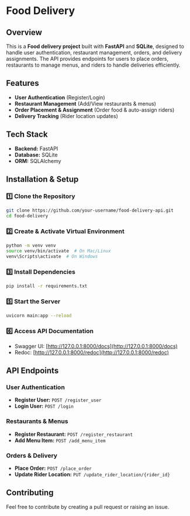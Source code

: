 # Food Delivery

## Overview
This is a **Food delivery project** built with **FastAPI** and **SQLite**, designed to handle user authentication, restaurant management, orders, and delivery assignments. The API provides endpoints for users to place orders, restaurants to manage menus, and riders to handle deliveries efficiently.

## Features
- **User Authentication** (Register/Login)
- **Restaurant Management** (Add/View restaurants & menus)
- **Order Placement & Assignment** (Order food & auto-assign riders)
- **Delivery Tracking** (Rider location updates)


## Tech Stack
- **Backend:** FastAPI
- **Database:** SQLite 
- **ORM:** SQLAlchemy


## Installation & Setup
### **1️⃣ Clone the Repository**
```bash
git clone https://github.com/your-username/food-delivery-api.git
cd food-delivery
```

### **2️⃣ Create & Activate Virtual Environment**
```bash
python -m venv venv
source venv/bin/activate  # On Mac/Linux
venv\Scripts\activate  # On Windows
```

### **3️⃣ Install Dependencies**
```bash
pip install -r requirements.txt
```

### **5️⃣ Start the Server**
```bash
uvicorn main:app --reload
```

### **6️⃣ Access API Documentation**
- Swagger UI: [http://127.0.0.1:8000/docs](http://127.0.0.1:8000/docs)
- Redoc: [http://127.0.0.1:8000/redoc](http://127.0.0.1:8000/redoc)

## API Endpoints
### **User Authentication**
- **Register User:** `POST /register_user`
- **Login User:** `POST /login`

### **Restaurants & Menus**
- **Register Restaurant:** `POST /register_restaurant`
- **Add Menu Item:** `POST /add_menu_item`


### **Orders & Delivery**
- **Place Order:** `POST /place_order`
- **Update Rider Location:** `PUT /update_rider_location/{rider_id}`


## Contributing
Feel free to contribute by creating a pull request or raising an issue.



